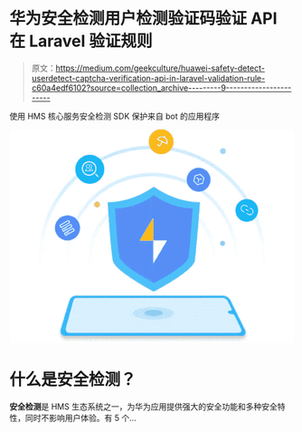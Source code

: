 # 华为安全检测用户检测验证码验证 API 在 Laravel 验证规则

> 原文：<https://medium.com/geekculture/huawei-safety-detect-userdetect-captcha-verification-api-in-laravel-validation-rule-c60a4edf6102?source=collection_archive---------9----------------------->

使用 HMS 核心服务安全检测 SDK 保护来自 bot 的应用程序

![](img/c1e68f046bfda1efefe93272138396dd.png)

# 什么是安全检测？

**安全检测**是 HMS 生态系统之一，为华为应用提供强大的安全功能和多种安全特性，同时不影响用户体验。有 5 个…